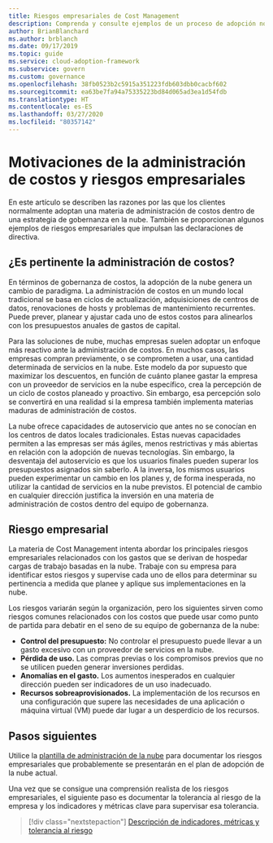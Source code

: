 ```yaml
---
title: Riesgos empresariales de Cost Management
description: Comprenda y consulte ejemplos de un proceso de adopción normal por parte de un cliente de una materia de administración de costos en una estrategia de gobernanza de la nube. 
author: BrianBlanchard
ms.author: brblanch
ms.date: 09/17/2019
ms.topic: guide
ms.service: cloud-adoption-framework
ms.subservice: govern
ms.custom: governance
ms.openlocfilehash: 38fb0523b2c5915a351223fdb603dbb0cacbf602
ms.sourcegitcommit: ea63be7fa94a75335223bd84d065ad3ea1d54fdb
ms.translationtype: HT
ms.contentlocale: es-ES
ms.lasthandoff: 03/27/2020
ms.locfileid: "80357142"
---
```

<!-- cSpell:ignore prepurchases -->

# <a name="cost-management-motivations-and-business-risks"></a>Motivaciones de la administración de costos y riesgos empresariales

En este artículo se describen las razones por las que los clientes normalmente adoptan una materia de administración de costos dentro de una estrategia de gobernanza en la nube. También se proporcionan algunos ejemplos de riesgos empresariales que impulsan las declaraciones de directiva.

<!-- markdownlint-disable MD026 -->

## <a name="is-cost-management-relevant"></a>¿Es pertinente la administración de costos?

En términos de gobernanza de costos, la adopción de la nube genera un cambio de paradigma. La administración de costos en un mundo local tradicional se basa en ciclos de actualización, adquisiciones de centros de datos, renovaciones de hosts y problemas de mantenimiento recurrentes. Puede prever, planear y ajustar cada uno de estos costos para alinearlos con los presupuestos anuales de gastos de capital.

Para las soluciones de nube, muchas empresas suelen adoptar un enfoque más reactivo ante la administración de costos. En muchos casos, las empresas compran previamente, o se comprometen a usar, una cantidad determinada de servicios en la nube. Este modelo da por supuesto que maximizar los descuentos, en función de cuánto planee gastar la empresa con un proveedor de servicios en la nube específico, crea la percepción de un ciclo de costos planeado y proactivo. Sin embargo, esa percepción solo se convertirá en una realidad si la empresa también implementa materias maduras de administración de costos.

La nube ofrece capacidades de autoservicio que antes no se conocían en los centros de datos locales tradicionales. Estas nuevas capacidades permiten a las empresas ser más ágiles, menos restrictivas y más abiertas en relación con la adopción de nuevas tecnologías. Sin embargo, la desventaja del autoservicio es que los usuarios finales pueden superar los presupuestos asignados sin saberlo. A la inversa, los mismos usuarios pueden experimentar un cambio en los planes y, de forma inesperada, no utilizar la cantidad de servicios en la nube previstos. El potencial de cambio en cualquier dirección justifica la inversión en una materia de administración de costos dentro del equipo de gobernanza.

## <a name="business-risk"></a>Riesgo empresarial

La materia de Cost Management intenta abordar los principales riesgos empresariales relacionados con los gastos que se derivan de hospedar cargas de trabajo basadas en la nube. Trabaje con su empresa para identificar estos riesgos y supervise cada uno de ellos para determinar su pertinencia a medida que planee y aplique sus implementaciones en la nube.

Los riesgos variarán según la organización, pero los siguientes sirven como riesgos comunes relacionados con los costos que puede usar como punto de partida para debatir en el seno de su equipo de gobernanza de la nube:

- **Control del presupuesto:** No controlar el presupuesto puede llevar a un gasto excesivo con un proveedor de servicios en la nube.
- **Pérdida de uso.** Las compras previas o los compromisos previos que no se utilicen pueden generar inversiones perdidas.
- **Anomalías en el gasto.** Los aumentos inesperados en cualquier dirección pueden ser indicadores de un uso inadecuado.
- **Recursos sobreaprovisionados.** La implementación de los recursos en una configuración que supere las necesidades de una aplicación o máquina virtual (VM) puede dar lugar a un desperdicio de los recursos.

## <a name="next-steps"></a>Pasos siguientes

Utilice la [plantilla de administración de la nube](./template.md) para documentar los riesgos empresariales que probablemente se presentarán en el plan de adopción de la nube actual.

Una vez que se consigue una comprensión realista de los riesgos empresariales, el siguiente paso es documentar la tolerancia al riesgo de la empresa y los indicadores y métricas clave para supervisar esa tolerancia.

> [!div class="nextstepaction"]
> [Descripción de indicadores, métricas y tolerancia al riesgo](./metrics-tolerance.md)
